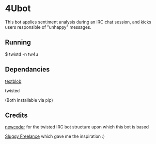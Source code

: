 4Ubot
=====

This bot applies sentiment analysis during an IRC chat session, and kicks users responsible of "unhappy" messages.

Running
-------

$ twistd -n tw4u

Dependancies
------------

[textblob](https://github.com/sloria/TextBlob>)

twisted

(Both installable via pip)

Credits
-------

[newcoder](http://newcoder.io/) for the twisted IRC bot structure upon which this bot is based

[Sluggy Freelance](http://www.sluggy.com/) which gave me the inspiration :)
